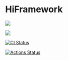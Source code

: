 # HiFramework

![](https://github.com/hiframework/hiframework/workflows/.github/workflows/main.yml/badge.svg)






![](https://github.com/hiramtan/hiframework/workflows/ci/badge.svg)


[![CI Status](https://github.com/hiramtan/hiframework/workflows/.github/workflows/main.yml/badge.svg)](https://github.com/hiramtan/hiframework/workflows/.github/workflows/main.yml/badge.svg)



[![Actions Status](https://github.com/hiramtan/{repo}/workflows/{workflow_name}/badge.svg)](https://github.com/{owner}/{repo}/actions)


